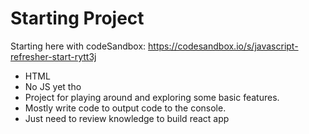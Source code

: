 # Starting Project

Starting here with codeSandbox: https://codesandbox.io/s/javascript-refresher-start-rytt3j

* HTML
* No JS yet tho
* Project for playing around and exploring some basic features.
* Mostly write code to output code to the console.
* Just need to review knowledge to build react app

